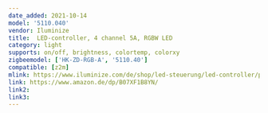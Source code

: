 ```yaml
---
date_added: 2021-10-14
model: '5110.040'
vendor: Iluminize
title:  LED-controller, 4 channel 5A, RGBW LED
category: light
supports: on/off, brightness, colortemp, colorxy
zigbeemodel: ['HK-ZD-RGB-A', '5110.40']
compatible: [z2m]
mlink: https://www.iluminize.com/de/shop/led-steuerung/led-controller/product/484-511-040-zigbee-controller-5a.html
link: https://www.amazon.de/dp/B07XF1B8YN/
link2: 
link3: 
---
```


